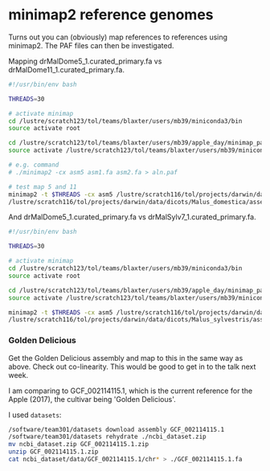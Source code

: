 # minimap2 reference genomes

Turns out you can (obviously) map references to references using minimap2. The PAF files can then be investigated.

Mapping drMalDome5_1.curated_primary.fa vs drMalDome11_1.curated_primary.fa.

```bash
#!/usr/bin/env bash

THREADS=30

# activate minimap
cd /lustre/scratch123/tol/teams/blaxter/users/mb39/miniconda3/bin
source activate root

cd /lustre/scratch123/tol/teams/blaxter/users/mb39/apple_day/minimap_pairwise_refs
source activate /lustre/scratch123/tol/teams/blaxter/users/mb39/miniconda3/envs/apple_analyses

# e.g. command
# ./minimap2 -cx asm5 asm1.fa asm2.fa > aln.paf

# test map 5 and 11
minimap2 -t $THREADS -cx asm5 /lustre/scratch116/tol/projects/darwin/data/dicots/Malus_domestica/assembly/curated/drMalDome5.1/drMalDome5_1.curated_primary.fa \
/lustre/scratch116/tol/projects/darwin/data/dicots/Malus_domestica/assembly/curated/drMalDome11.1/drMalDome11_1.curated_primary.fa > 5_11_m_domestica.paf
```

And drMalDome5_1.curated_primary.fa vs drMalSylv7_1.curated_primary.fa.

```bash
#!/usr/bin/env bash

THREADS=30

# activate minimap
cd /lustre/scratch123/tol/teams/blaxter/users/mb39/miniconda3/bin
source activate root

cd /lustre/scratch123/tol/teams/blaxter/users/mb39/apple_day/minimap_pairwise_refs
source activate /lustre/scratch123/tol/teams/blaxter/users/mb39/miniconda3/envs/apple_analyses

minimap2 -t $THREADS -cx asm5 /lustre/scratch116/tol/projects/darwin/data/dicots/Malus_domestica/assembly/curated/drMalDome5.1/drMalDome5_1.curated_primary.fa \
/lustre/scratch116/tol/projects/darwin/data/dicots/Malus_sylvestris/assembly/curated/drMalSylv7.1/drMalSylv7_1.curated_primary.fa > 5_syl_m_domestica_sylvestris.paf
```

### Golden Delicious

Get the Golden Delicious assembly and map to this in the same way as above. Check out co-linearity. This would be good to get in to the talk next week.

I am comparing to GCF_002114115.1, which is the current reference for the Apple (2017), the cultivar being 'Golden Delicious'.

I used `datasets`:

```bash
/software/team301/datasets download assembly GCF_002114115.1
/software/team301/datasets rehydrate ./ncbi_dataset.zip
mv ncbi_dataset.zip GCF_002114115.1.zip
unzip GCF_002114115.1.zip
cat ncbi_dataset/data/GCF_002114115.1/chr* > ./GCF_002114115.1.fa
```